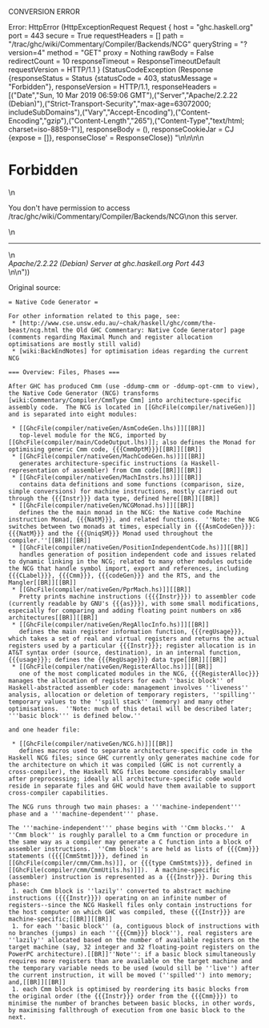 CONVERSION ERROR

Error: HttpError (HttpExceptionRequest Request {
  host                 = "ghc.haskell.org"
  port                 = 443
  secure               = True
  requestHeaders       = []
  path                 = "/trac/ghc/wiki/Commentary/Compiler/Backends/NCG"
  queryString          = "?version=4"
  method               = "GET"
  proxy                = Nothing
  rawBody              = False
  redirectCount        = 10
  responseTimeout      = ResponseTimeoutDefault
  requestVersion       = HTTP/1.1
}
 (StatusCodeException (Response {responseStatus = Status {statusCode = 403, statusMessage = "Forbidden"}, responseVersion = HTTP/1.1, responseHeaders = [("Date","Sun, 10 Mar 2019 06:59:06 GMT"),("Server","Apache/2.2.22 (Debian)"),("Strict-Transport-Security","max-age=63072000; includeSubDomains"),("Vary","Accept-Encoding"),("Content-Encoding","gzip"),("Content-Length","265"),("Content-Type","text/html; charset=iso-8859-1")], responseBody = (), responseCookieJar = CJ {expose = []}, responseClose' = ResponseClose}) "<!DOCTYPE HTML PUBLIC \"-//IETF//DTD HTML 2.0//EN\">\n<html><head>\n<title>403 Forbidden</title>\n</head><body>\n<h1>Forbidden</h1>\n<p>You don't have permission to access /trac/ghc/wiki/Commentary/Compiler/Backends/NCG\non this server.</p>\n<hr>\n<address>Apache/2.2.22 (Debian) Server at ghc.haskell.org Port 443</address>\n</body></html>\n"))

Original source:

```trac
= Native Code Generator =

For other information related to this page, see:
 * [http://www.cse.unsw.edu.au/~chak/haskell/ghc/comm/the-beast/ncg.html the Old GHC Commentary: Native Code Generator] page (comments regarding Maximal Munch and register allocation optimisations are mostly still valid)
 * [wiki:BackEndNotes] for optimisation ideas regarding the current NCG

=== Overview: Files, Phases ===

After GHC has produced Cmm (use -ddump-cmm or -ddump-opt-cmm to view), the Native Code Generator (NCG) transforms [wiki:Commentary/Compiler/CmmType Cmm] into architecture-specific assembly code.  The NCG is located in [[GhcFile(compiler/nativeGen)]] and is separated into eight modules:

 * [[GhcFile(compiler/nativeGen/AsmCodeGen.lhs)]][[BR]]
   top-level module for the NCG, imported by [[GhcFile(compiler/main/CodeOutput.lhs)]]; also defines the Monad for optimising generic Cmm code, {{{CmmOptM}}}[[BR]][[BR]]
 * [[GhcFile(compiler/nativeGen/MachCodeGen.hs)]][[BR]]
   generates architecture-specific instructions (a Haskell-representation of assembler) from Cmm code[[BR]][[BR]]
 * [[GhcFile(compiler/nativeGen/MachInstrs.hs)]][[BR]]
   contains data definitions and some functions (comparison, size, simple conversions) for machine instructions, mostly carried out through the {{{Instr}}} data type, defined here[[BR]][[BR]]
 * [[GhcFile(compiler/nativeGen/NCGMonad.hs)]][[BR]]
   defines the the main monad in the NCG: the Native code Machine instruction Monad, {{{NatM}}}, and related functions.  ''Note: the NCG switches between two monads at times, especially in {{{AsmCodeGen}}}: {{{NatM}}} and the {{{UniqSM}}} Monad used throughout the compiler.''[[BR]][[BR]]
 * [[GhcFile(compiler/nativeGen/PositionIndependentCode.hs)]][[BR]]
   handles generation of position independent code and issues related to dynamic linking in the NCG; related to many other modules outside the NCG that handle symbol import, export and references, including {{{CLabel}}}, {{{Cmm}}}, {{{codeGen}}} and the RTS, and the Mangler[[BR]][[BR]]
 * [[GhcFile(compiler/nativeGen/PprMach.hs)]][[BR]]
   Pretty prints machine instructions ({{{Instr}}}) to assembler code (currently readable by GNU's {{{as}}}), with some small modifications, especially for comparing and adding floating point numbers on x86 architectures[[BR]][[BR]]
 * [[GhcFile(compiler/nativeGen/RegAllocInfo.hs)]][[BR]]
   defines the main register information function, {{{regUsage}}}, which takes a set of real and virtual registers and returns the actual registers used by a particular {{{Instr}}}; register allocation is in AT&T syntax order (source, destination), in an internal function, {{{usage}}}; defines the {{{RegUsage}}} data type[[BR]][[BR]]
 * [[GhcFile(compiler/nativeGen/RegisterAlloc.hs)]][[BR]]
   one of the most complicated modules in the NCG, {{{RegisterAlloc}}} manages the allocation of registers for each ''basic block'' of Haskell-abstracted assembler code: management involves ''liveness'' analysis, allocation or deletion of temporary registers, ''spilling'' temporary values to the ''spill stack'' (memory) and many other optimisations.  ''Note: much of this detail will be described later; '''basic block''' is defined below.''

and one header file:

 * [[GhcFile(compiler/nativeGen/NCG.h)]][[BR]]
   defines macros used to separate architecture-specific code in the Haskell NCG files; since GHC currently only generates machine code for the architecture on which it was compiled (GHC is not currently a cross-compiler), the Haskell NCG files become considerably smaller after preprocessing; ideally all architecture-specific code would reside in separate files and GHC would have them available to support cross-compiler capabilities.

The NCG runs through two main phases: a '''machine-independent''' phase and a '''machine-dependent''' phase.  

The '''machine-independent''' phase begins with ''Cmm blocks.''  A ''Cmm block'' is roughly parallel to a Cmm function or procedure in the same way as a compiler may generate a C function into a block of assembler instructions.  ''Cmm block''s are held as lists of {{{Cmm}}} statements ({{{[CmmStmt]}}}, defined in [[GhcFile(compiler/cmm/Cmm.hs)]], or {{{type CmmStmts}}}, defined in [[GhcFile(compiler/cmm/CmmUtils.hs)]]).  A machine-specific (assembler) instruction is represented as a {{{Instr}}}. During this phase:
 1. each Cmm block is ''lazily'' converted to abstract machine instructions ({{{Instr}}}) operating on an infinite number of registers--since the NCG Haskell files only contain instructions for the host computer on which GHC was compiled, these {{{Instr}}} are machine-specific;[[BR]][[BR]]
 1. for each ''basic block'' (a, contiguous block of instructions with no branches (jumps) in each ''{{{Cmm}}} block''), real registers are ''lazily'' allocated based on the number of available registers on the target machine (say, 32 integer and 32 floating-point registers on the PowerPC architecture).[[BR]]''Note'': if a basic block simultaneously requires more registers than are available on the target machine and the temporary variable needs to be used (would sill be ''live'') after the current instruction, it will be moved (''spilled'') into memory; and,[[BR]][[BR]]
 1. each Cmm block is optimised by reordering its basic blocks from the original order (the {{{Instr}}} order from the {{{Cmm}}}) to minimise the number of branches between basic blocks, in other words, by maximising fallthrough of execution from one basic block to the next.


```
